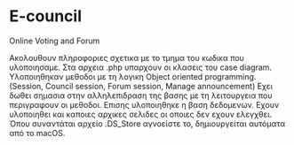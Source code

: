 # E-council
Online Voting and Forum

Ακολουθουν πληροφοριες σχετικα με το τμημα του κωδικα που υλοποιησαμε.
Στα αρχεια .php υπαρχουν οι κλασεις του case diagram. Υλοποιηθηκαν μεθοδοι με τη λογικη Object oriented programming.(Session, Council session, Forum session, Manage announcement)
Εχει δωθει σημασια στην αλληλεπιδραση της βασης με τη λειτουργεια που περιγραφουν οι μεθοδοι.
Επισης υλοποιηθηκε η βαση δεδομενων.
Εχουν υλοποιηθει και καποιες αρχικες σελιδες οι οποιες δεν εχουν ελεγχθει. 
Όπου συναντάται αρχείο .DS_Store αγνοείστε το, δημιουργείται αυτόματα από το macOS.
